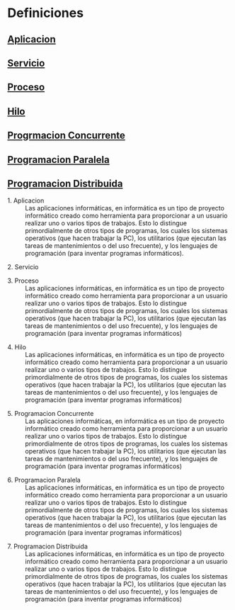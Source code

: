 # Definiciones

**<a href=#Aplicacion>Aplicacion</a>**  
----
**<a href=#Servicio>Servicio</a>**  
----
**<a href=#Proceso>Proceso</a>**  
----
**<a href=#Hilo>Hilo</a>**  
----
**<a href=#ProgramacionConcurrente>Progrmacion Concurrente</a>**  
----
**<a href=#ProgramacionParalela>Programacion Paralela</a>**  
----
**<a href=#ProgramacionDistribuida>Programacion Distribuida</a>**  
----

<dl>
  <a name=Aplicacion><dt>1. Aplicacion</dt></a>
  <dd>Las aplicaciones informáticas, en informática es un tipo de proyecto informático creado como herramienta para proporcionar
  a un usuario realizar uno o varios tipos de trabajos. Esto lo distingue primordialmente de otros tipos de programas, 
  los cuales los sistemas operativos (que hacen trabajar la PC), los utilitarios (que ejecutan las tareas de mantenimientos o del 
  uso frecuente), y los lenguajes de programación (para inventar programas informáticos).</dd>
</dl>

<dl>
  <a name=Servicio><dt>2. Servicio</dt></a>
  <dd></dd>
</dl>

<dl>
  <a name=Proceso><dt>3. Proceso</dt></a>
  <dd>Las aplicaciones informáticas, en informática es un tipo de proyecto informático creado como herramienta para proporcionar a un usuario realizar uno o varios tipos de trabajos. Esto lo distingue primordialmente de otros tipos de programas, los cuales los sistemas operativos (que hacen trabajar la PC), los utilitarios (que ejecutan las tareas de mantenimientos o del uso frecuente), y los lenguajes de programación (para inventar programas informáticos)</dd>
</dl>

<dl>
  <a name=Hilo><dt>4. Hilo</dt></a>
  <dd>Las aplicaciones informáticas, en informática es un tipo de proyecto informático creado como herramienta para proporcionar a un usuario realizar uno o varios tipos de trabajos. Esto lo distingue primordialmente de otros tipos de programas, los cuales los sistemas operativos (que hacen trabajar la PC), los utilitarios (que ejecutan las tareas de mantenimientos o del uso frecuente), y los lenguajes de programación (para inventar programas informáticos)</dd>
</dl>

<dl>
  <a name=ProgramacionConcurrente><dt>5. Programacion Concurrente</dt></a>
  <dd>Las aplicaciones informáticas, en informática es un tipo de proyecto informático creado como herramienta para proporcionar a un usuario realizar uno o varios tipos de trabajos. Esto lo distingue primordialmente de otros tipos de programas, los cuales los sistemas operativos (que hacen trabajar la PC), los utilitarios (que ejecutan las tareas de mantenimientos o del uso frecuente), y los lenguajes de programación (para inventar programas informáticos)</dd>
</dl>

<dl>
  <a name=ProgramacionParalela><dt>6. Programacion Paralela</dt></a>
  <dd>Las aplicaciones informáticas, en informática es un tipo de proyecto informático creado como herramienta para proporcionar a un usuario realizar uno o varios tipos de trabajos. Esto lo distingue primordialmente de otros tipos de programas, los cuales los sistemas operativos (que hacen trabajar la PC), los utilitarios (que ejecutan las tareas de mantenimientos o del uso frecuente), y los lenguajes de programación (para inventar programas informáticos)</dd>
</dl>

<dl>
  <a name=ProgramacionDistribuida><dt>7. Programacion Distribuida</dt></a>
  <dd>Las aplicaciones informáticas, en informática es un tipo de proyecto informático creado como herramienta para proporcionar a un usuario realizar uno o varios tipos de trabajos. Esto lo distingue primordialmente de otros tipos de programas, los cuales los sistemas operativos (que hacen trabajar la PC), los utilitarios (que ejecutan las tareas de mantenimientos o del uso frecuente), y los lenguajes de programación (para inventar programas informáticos)</dd>
</dl>
